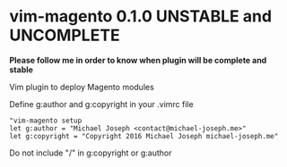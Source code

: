 vim-magento 0.1.0 UNSTABLE and UNCOMPLETE
===========
**Please follow me in order to know when plugin will be complete and stable**

Vim plugin to deploy Magento modules

Define g:author and g:copyright in your .vimrc file
```
"vim-magento setup
let g:author = "Michael Joseph <contact@michael-joseph.me>"
let g:copyright = "Copyright 2016 Michael Joseph michael-joseph.me"

```
Do not include "/" in g:copyright or g:author
